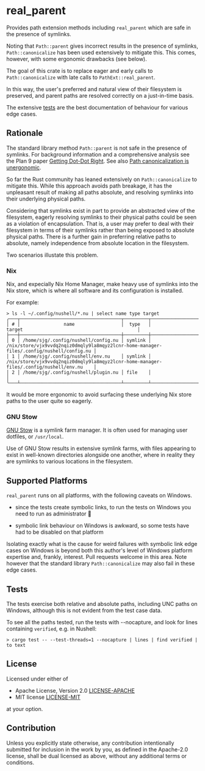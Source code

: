 # real_parent

Provides path extension methods including `real_parent` which are safe in the presence of symlinks.

Noting that `Path::parent` gives incorrect results in the presence of symlinks, `Path::canonicalize` has been used extensively to mitigate this.
This comes, however, with some ergonomic drawbacks (see below).

The goal of this crate is to replace eager and early calls to `Path::canonicalize` with late calls to `PathExt::real_parent`.

In this way, the user's preferred and natural view of their filesystem is preserved, and parent paths are resolved correctly on a just-in-time basis.

The extensive [tests](https://github.com/tesujimath/real_parent/blob/main/tests/path_ext.rs) are the best documentation of behaviour for various edge cases.

## Rationale

The standard library method `Path::parent` is not safe in the presence of symlinks.
For background information and a comprehensive analysis see the Plan 9 paper [Getting Dot-Dot Right](https://9p.io/sys/doc/lexnames.html). See also [Path canonicalization is unergonomic](https://tesujimath.org/path-canonicalization-is-unergonomic/).

So far the Rust community has leaned extensively on `Path::canonicalize` to mitigate this.  While this approach avoids path breakage, it has
the unpleasant result of making all paths absolute, and resolving symlinks into their underlying physical paths.

Considering that symlinks exist in part to provide an abstracted view of the filesystem, eagerly resolving symlinks to their physical paths
could be seen as a violation of encapsulation.  That is, a user may prefer to deal with their filesystem in terms of their symlinks rather than being
exposed to absolute physical paths.  There is a further gain in preferring relative paths to absolute, namely independence from absolute location
in the filesystem.

Two scenarios illustate this problem.

### Nix

Nix, and expecially Nix Home Manager, make heavy use of symlinks into the Nix store, which is where all software and its configuration is installed.

For example:

```text
> ls -l ~/.config/nushell/*.nu | select name type target
╭───┬─────────────────────────────────────┬─────────┬──────────────────────────────────────────────────────────────────────────────────────────╮
│ # │                name                 │  type   │                                          target                                          │
├───┼─────────────────────────────────────┼─────────┼──────────────────────────────────────────────────────────────────────────────────────────┤
│ 0 │ /home/sjg/.config/nushell/config.nu │ symlink │ /nix/store/vjx9vvdq2nqiz0dmqly9la8mqyz2lcnr-home-manager-files/.config/nushell/config.nu │
│ 1 │ /home/sjg/.config/nushell/env.nu    │ symlink │ /nix/store/vjx9vvdq2nqiz0dmqly9la8mqyz2lcnr-home-manager-files/.config/nushell/env.nu    │
│ 2 │ /home/sjg/.config/nushell/plugin.nu │ file    │                                                                                          │
╰───┴─────────────────────────────────────┴─────────┴──────────────────────────────────────────────────────────────────────────────────────────╯
```

It would be more ergonomic to avoid surfacing these underlying Nix store paths to the user quite so eagerly.

### GNU Stow

[GNU Stow](https://www.gnu.org/software/stow/manual/html_node/index.html) is a symlink farm manager.  It is often used for managing user dotfiles, or `/usr/local`.

Use of GNU Stow results in extensive symlink farms, with files appearing to exist in well-known directories alongside one another, where in reality they are symlinks to various locations in the filesystem.

## Supported Platforms

`real_parent` runs on all platforms, with the following caveats on Windows.

- since the tests create symbolic links, to run the tests on Windows you need to run as administrator 🤯

- symbolic link behaviour on Windows is awkward, so some tests have had to be disabled on that platform

Isolating exactly what is the cause for weird failures with symbolic link edge cases on Windows is beyond both this author's level of Windows platform expertise and, frankly, interest.  Pull requests welcome in this area.  Note however that the standard library `Path::canonicalize` may also fail in these edge cases.

## Tests

The tests exercise both relative and absolute paths, including UNC paths on Windows, although this is not evident from the test case data.

To see all the paths tested, run the tests with --nocapture, and look for lines containing `verified`, e.g. in Nushell:

```text
> cargo test -- --test-threads=1 --nocapture | lines | find verified | to text
```

## License

Licensed under either of

 * Apache License, Version 2.0
   [LICENSE-APACHE](http://www.apache.org/licenses/LICENSE-2.0)
 * MIT license
   [LICENSE-MIT](http://opensource.org/licenses/MIT)

at your option.

## Contribution

Unless you explicitly state otherwise, any contribution intentionally submitted
for inclusion in the work by you, as defined in the Apache-2.0 license, shall be
dual licensed as above, without any additional terms or conditions.
